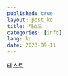```yaml
---
published: true
layout: post_ko
title: 테스트
categories: [info]
lang: ko
date: 2023-09-11
---
```

테스트